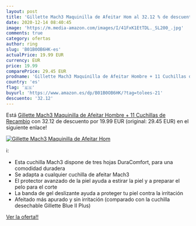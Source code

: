 ```yaml
---
layout: post
title: 'Gillette Mach3 Maquinilla de Afeitar Hom al 32.12 % de descuento'
date: 2020-12-14 08:40:45
image: 'https://m.media-amazon.com/images/I/41FxK1EtTDL._SL200_.jpg'
comments: true
category: ofertas
author: ring
slug: 'B01B0OB6HK-es'
actualPrice: 19.99 EUR
currency: EUR
price: 19.99
comparePrice: 29.45 EUR
prodname: 'Gillette Mach3 Maquinilla de Afeitar Hombre + 11 Cuchillas de Recambio'
country: 'es'
flag: '🇪🇸'
buyurl: 'https://www.amazon.es/dp/B01B0OB6HK/?tag=tolees-21'
descuento: '32.12'
---
```


Está [Gillette Mach3 Maquinilla de Afeitar Hombre + 11 Cuchillas de Recambio](https://www.amazon.es/dp/B01B0OB6HK/?tag=tolees-21) con 32.12 de descuento por 19.99 EUR (original: 29.45 EUR) en el siguiente enlace!

[![Gillette Mach3 Maquinilla de Afeitar Hom](https://m.media-amazon.com/images/I/41FxK1EtTDL._SL200_.jpg)](https://www.amazon.es/dp/B01B0OB6HK/?tag=tolees-21)

ℹ️:

- Esta cuchilla Mach3 dispone de tres hojas DuraComfort, para una comodidad duradera
- Se adapta a cualquier cuchilla de afeitar Mach3
- El protector avanzado de la piel ayuda a estirar la piel y a preparar el pelo para el corte
- La banda de gel deslizante ayuda a proteger tu piel contra la irritación
- Afeitado más apurado y sin irritación (comparado con la cuchilla desechable Gillette Blue II Plus)

[Ver la oferta!!](https://www.amazon.es/dp/B01B0OB6HK/?tag=tolees-21)

